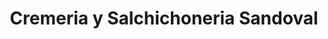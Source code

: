 ---
title: "Cremeria y Salchichoneria Sandoval"
url: /toluca-estado-de-mexico/cremeria-y-salchichoneria-sandoval/
shop: Allgemein
---